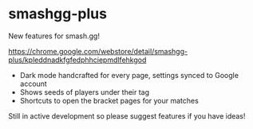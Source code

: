 # smashgg-plus

New features for smash.gg!

https://chrome.google.com/webstore/detail/smashgg-plus/kpleddnadkfgfedphhciepmdlfehkgod

- Dark mode handcrafted for every page, settings synced to Google account
- Shows seeds of players under their tag
- Shortcuts to open the bracket pages for your matches

Still in active development so please suggest features if you have ideas!